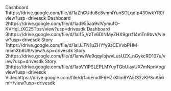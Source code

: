 Dashboard 1https://drive.google.com/file/d/1aZhCUdu6c8vnmlYunSOLqdIp430wkYR0/view?usp=drivesdk
Dashboard 2https://drive.google.com/file/d/1ad955aa9vIVymufO-KVHql_tXC25Tbsr/view?usp=drivesdk
Dashboard 3https://drive.google.com/file/d/1al15_VzTv6DINMyZHX9grrf14mTn9bvV/view?usp=drivesdk
Story 1https://drive.google.com/file/d/1alJJFN1uZHYfy9sCEVvbPHM-m5mXb6U9/view?usp=drivesdk
Story 2https://drive.google.com/file/d/1anwWe9qqylbjwvLusUZX_nGykcRD107u/view?usp=drivesdk
Story 3https://drive.google.com/file/d/1aoVYiPSLEPLMYuyTGbUiayUX7mNpnVpg/view?usp=drivesdk
Videohttps://drive.google.com/file/d/1aqEmdlE6HZrXIIm9YA5tS2zKPSnA56mH/view?usp=drivesdk
